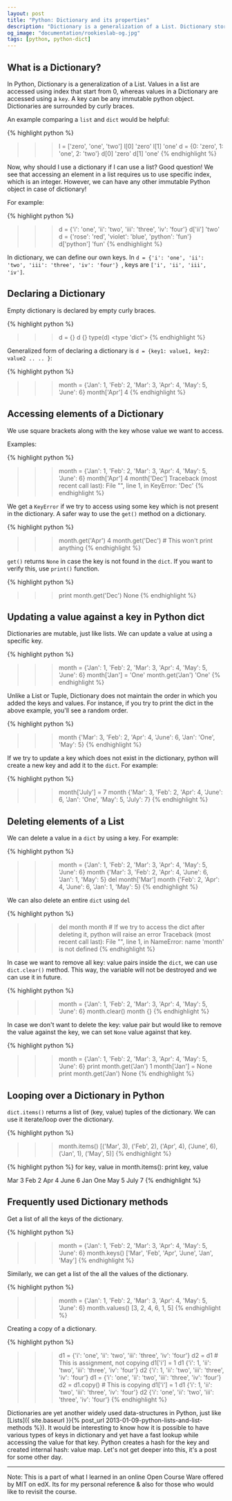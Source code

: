 ```yaml
---
layout: post
title: "Python: Dictionary and its properties"
description: "Dictionary is a generalization of a List. Dictionary stores (key, value) pair for easier value access in future using the key. We see how it is different from a list and its properties."
og_image: "documentation/rookieslab-og.jpg"
tags: [python, python-dict]
---
```


## What is a Dictionary?

In Python, Dictionary is a generalization of a List. Values in a list are accessed using index that start from 0, whereas values in a Dictionary are accessed using a `key`. A key can be any immutable python object. Dictionaries are surrounded by curly braces.

An example comparing a `list` and `dict` would be helpful:

{% highlight python %}
>>> l = ['zero', 'one', 'two']
>>> l[0]
'zero'
>>> l[1]
'one'
>>> d = {0: 'zero', 1: 'one', 2: 'two'}
>>> d[0]
'zero'
>>> d[1]
'one'
{% endhighlight %}

Now, why should I use a dictionary if I can use a list? Good question!
We see that accessing an element in a list requires us to use specific index, which is an integer. However, we can have any other immutable Python object in case of dictionary!

For example:

{% highlight python %}
>>> d = {'i': 'one', 'ii': 'two', 'iii': 'three', 'iv': 'four'}
>>> d['ii']
'two'
>>> d = {'rose': 'red', 'violet': 'blue', 'python': 'fun'}
>>> d['python']
'fun'
{% endhighlight %}

In dictionary, we can define our own keys. In `d = {'i': 'one', 'ii': 'two', 'iii': 'three', 'iv': 'four'} `, keys are `['i', 'ii', 'iii', 'iv']`.

## Declaring a Dictionary

Empty dictionary is declared by empty curly braces.

{% highlight python %}
>>> d = {}
>>> d
{}
>>> type(d)
<type 'dict'>
{% endhighlight %}

Generalized form of declaring a dictionary is `d = {key1: value1, key2: value2 .. .. }`:

{% highlight python %}
>>> month = {'Jan': 1, 'Feb': 2, 'Mar': 3, 'Apr': 4,  'May': 5, 'June': 6}
>>> month['Apr']
4
{% endhighlight %}

## Accessing elements of a Dictionary

We use square brackets along with the key whose value we want to access.

Examples:

{% highlight python %}
>>> month = {'Jan': 1, 'Feb': 2, 'Mar': 3, 'Apr': 4,  'May': 5, 'June': 6}
>>> month['Apr']
4
>>> month['Dec']
Traceback (most recent call last):
  File "<stdin>", line 1, in <module>
KeyError: 'Dec'
{% endhighlight %}

We get a `KeyError` if we try to access using some key which is not present in the dictionary.
A safer way to use the `get()` method on a dictionary.

{% highlight python %}
>>> month.get('Apr')
4
>>> month.get('Dec') # This won't print anything
{% endhighlight %}

`get()` returns `None` in case the key is not found in the `dict`. If you want to verify this, use `print()` function.

{% highlight python %}
>>> print month.get('Dec')
None
{% endhighlight %}

## Updating a value against a key in Python dict

Dictionaries are mutable, just like lists. We can update a value at using a specific key.

{% highlight python %}
>>> month = {'Jan': 1, 'Feb': 2, 'Mar': 3, 'Apr': 4,  'May': 5, 'June': 6}
>>> month['Jan'] = 'One'
>>> month.get('Jan')
'One'
{% endhighlight %}

Unlike a List or Tuple, Dictionary does not maintain the order in which you added the keys and values. For instance, if you try to print the dict in the above example, you'll see a random order.

{% highlight python %}
>>> month
{'Mar': 3, 'Feb': 2, 'Apr': 4, 'June': 6, 'Jan': 'One', 'May': 5}
{% endhighlight %}

If we try to update a key which does not exist in the dictionary, python will create a new key and add it to the `dict`. For example:

{% highlight python %}
>>> month['July'] = 7
>>> month
{'Mar': 3, 'Feb': 2, 'Apr': 4, 'June': 6, 'Jan': 'One', 'May': 5, 'July': 7}
{% endhighlight %}

## Deleting elements of a List

We can delete a value in a `dict` by using a key. For example:

{% highlight python %}
>>> month = {'Jan': 1, 'Feb': 2, 'Mar': 3, 'Apr': 4,  'May': 5, 'June': 6}
>>> month
{'Mar': 3, 'Feb': 2, 'Apr': 4, 'June': 6, 'Jan': 1, 'May': 5}
>>> del month['Mar']
>>> month
{'Feb': 2, 'Apr': 4, 'June': 6, 'Jan': 1, 'May': 5}
{% endhighlight %}

We can also delete an entire `dict` using `del`

{% highlight python %}
>>> del month
>>> month # If we try to access the dict after deleting it, python will raise an error
Traceback (most recent call last):
  File "<stdin>", line 1, in <module>
NameError: name 'month' is not defined
{% endhighlight %}

In case we want to remove all key: value pairs inside the `dict`, we can use `dict.clear()` method. This way, the variable will not be destroyed and we can use it in future.

{% highlight python %}
>>> month = {'Jan': 1, 'Feb': 2, 'Mar': 3, 'Apr': 4,  'May': 5, 'June': 6}
>>> month.clear()
>>> month
{}
{% endhighlight %}

In case we don't want to delete the key: value pair but would like to remove the value against the key, we can set `None` value against that key.

{% highlight python %}
>>> month = {'Jan': 1, 'Feb': 2, 'Mar': 3, 'Apr': 4,  'May': 5, 'June': 6}
>>> print month.get('Jan')
1
>>> month['Jan'] = None
>>> print month.get('Jan')
None
{% endhighlight %}

## Looping over a Dictionary in Python

`dict.items()` returns a list of (key, value) tuples of the dictionary. We can use it iterate/loop over the dictionary.

{% highlight python %}
>>> month.items()
[('Mar', 3), ('Feb', 2), ('Apr', 4), ('June', 6), ('Jan', 1), ('May', 5)]
{% endhighlight %}

{% highlight python %}
for key, value in month.items():
    print key, value

Mar 3
Feb 2
Apr 4
June 6
Jan One
May 5
July 7
{% endhighlight %}


## Frequently used Dictionary methods

Get a list of all the keys of the dictionary.

{% highlight python %}
>>> month = {'Jan': 1, 'Feb': 2, 'Mar': 3, 'Apr': 4,  'May': 5, 'June': 6}
>>> month.keys()
['Mar', 'Feb', 'Apr', 'June', 'Jan', 'May']
{% endhighlight %}

Similarly, we can get a list of the all the values of the dictionary.

{% highlight python %}
>>> month = {'Jan': 1, 'Feb': 2, 'Mar': 3, 'Apr': 4,  'May': 5, 'June': 6}
>>> month.values()
[3, 2, 4, 6, 1, 5]
{% endhighlight %}

Creating a copy of a dictionary.

{% highlight python %}
>>> d1 = {'i': 'one', 'ii': 'two', 'iii': 'three', 'iv': 'four'}
>>> d2 = d1 # This is assignment, not copying
>>> d1['i'] = 1
>>> d1
{'i': 1, 'ii': 'two', 'iii': 'three', 'iv': 'four'}
>>> d2
{'i': 1, 'ii': 'two', 'iii': 'three', 'iv': 'four'}
>>> d1 = {'i': 'one', 'ii': 'two', 'iii': 'three', 'iv': 'four'}
>>> d2 = d1.copy() # This is copying
>>> d1['i'] = 1
>>> d1
{'i': 1, 'ii': 'two', 'iii': 'three', 'iv': 'four'}
>>> d2
{'i': 'one', 'ii': 'two', 'iii': 'three', 'iv': 'four'}
{% endhighlight %}

Dictionaries are yet another widely used data-structures in Python, just like [Lists]({ site.baseurl }}{% post_url 2013-01-09-python-lists-and-list-methods %}). It would be interesting to know how it is possible to have various types of keys in dictionary and yet have a fast lookup while accessing the value for that key. Python creates a hash for the key and created internal hash: value map. Let's not get deeper into this, it's a post for some other day.

---

Note:
This is a part of what I learned in an online Open Course Ware offered by MIT on edX.
Its for my personal reference & also for those who would like to revisit the course.
